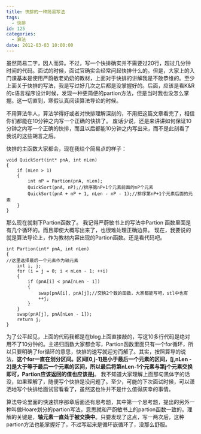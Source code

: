 ```yaml
---
title: 快排的一种简易写法
tags:
  - 快排
id: 125
categories:
  - 算法
date: 2012-03-03 10:00:00
---
```


虽然简易二字，因人而异。不过，写一个快排确实并不需要过20行，超过几分钟时间的代码。面试的时候，面试官确实会经常问起快排什么的。但是，大家上的入门课基本是使用严蔚敏老奶奶的教材，上面对于快排的讲解我是不敢恭维的。至少上面关于快排的写法，我是写过好几次之后都是没掌握好的。后面，应该是看K&R的c语言程序设计时候，发现一种更简便的partion方法，但是当时我也没怎么掌握。这一切直到，寒假认真阅读算法导论的时候。

不用算法牛人，算法学得好或者对快排理解深刻的，不用把这篇文章看完了，相信你们都能在10分钟之内写一个正确的快排了。
废话少说，还是来讲讲如何保证10分钟之内写一个正确的快排，而且以后都能10分钟之内写出来，而不是此刻看了我说的这些胡言之后。

快排的主函数大家都会，现在我给个简易点的样子：

``` stylus
void QuickSort(int* pnA, int nLen)
{
    if (nLen > 1)
    {
        int nP = Partion(pnA, nLen);
        QuickSort(pnA, nP);//排序第nP+1个元素前面的nP个元素
        QuickSort(pnA + nP + 1, nLen - nP - 1);//排序第nP+1个元素后面的元素
    }
}
```

那么现在就剩下Partion函数了。
我记得严蔚敏书上的写法中Partion 函数里面是有几个循环的。而且即使大概写出来了，也很难处理正确边界。
现在，我要说的就是算法导论上，作为教材内容出现的Partion函数。还是看代码吧。

``` stylus
int Partion(int* pnA, int nLen)
{
//这里选择最后一个元素作为轴元素
    int i, j;
    for (i = j = 0; i < nLen - 1; ++i)
    {
        if (pnA[i] < pnA[nLen - 1])
        {
            swap(pnA[i], pnA[j];//交换2个数的函数，大家都能写吧，stl中也有
            ++j;
        }
    }
    swap(pnA[j], pnA[nLen - 1]);
    return j;
}
```

为了公平起见，上面的代码我都是在blog上面直接敲的，写这10多行代码是绝对用不了10分钟的。主递归函数大家都会写，Partion函数里面只有一个for循环，所以只要明确了for循环的意思，快排的速写就迎刃而解了。其实，按照算导的说法，**这个for一直在划分区间。区间[0,j-1]是小于最后一个元素的区间，[j,nLen - 2]是大于等于最后一个元素的区间，所以最后将第nLen-1个元素与第j个元素交换即可，Partion应该返回的值也应该是j**。
我不知道大家理解上面那句黑体字的话没，如果理解了，随便写个快排是没问题了。至少，可能的下次面试时候，可以潇洒地写个快排给面试官看看了，虽然这也许并不是什么值得庆幸的事情。

算法导论里面的快速排序那章后面还有思考题，其中第一个思考题，提出的另外一种叫做Hoare划分的partion写法，意思就和严蔚敏书上的partion函数一致的。理解的关键是，**轴元素一直处于被交换中**。只要发现了这点，写一两次后，这种partion方法也能掌握好了，不过写起来是循环嵌循环了，没那么舒服。